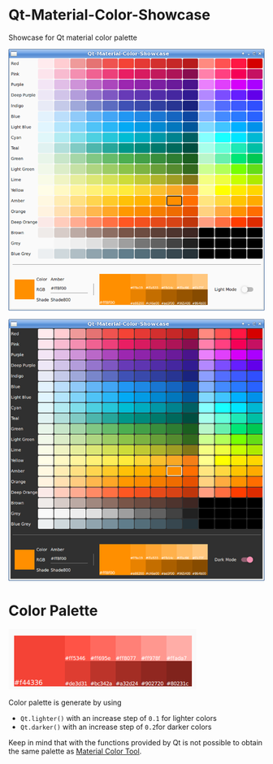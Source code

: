 # Qt-Material-Color-Showcase
Showcase for Qt material color palette

![](images/light.png)

![](images/dark.png)

# Color Palette

![](images/palette.png)

Color palette is generate by using 
- `Qt.lighter()` with an increase step of `0.1` for lighter colors
- `Qt.darker()` with an increase step of `0.2`for darker colors

Keep in mind that with the functions provided by Qt is not possible to obtain the same palette as [Material Color Tool](https://material.io/resources/color).
